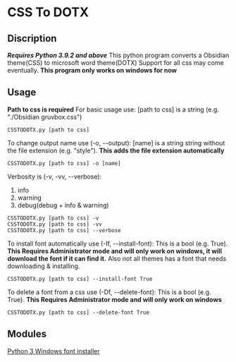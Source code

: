 # CSS To DOTX

## Discription

***Requires Python 3.9.2 and above***
This python program converts a Obsidian theme(CSS) to microsoft word theme(DOTX)
Support for all css may come eventually.
**This program only works on windows for now**

## Usage

**Path to css is required**
For basic usage use: <n>
[path to css] is a string (e.g. "./Obsidian gruvbox.css")

```shell
CSSTODOTX.py [path to css]
```

To change output name use (-o, --output): <n>
[name] is a string string without the file extension (e.g. "style"). **This adds the file extension automatically**

```shell
CSSTODOTX.py [path to css] -o [name]
```

Verbosity is (-v, -vv, --verbose): <n>

1. info
2. warning
3. debug(debug + info & warning)

```shell
CSSTODOTX.py [path to css] -v
CSSTODOTX.py [path to css] -vv
CSSTODOTX.py [path to css] --verbose
```

To install font automatically use (-If, --install-font): <n>
This is a bool (e.g. True).  **This Requires Administrator mode and will only work on windows, it will download the font if it can find it.**
Also not all themes has a font that needs downloading & installing.

```shell
CSSTODOTX.py [path to css] --install-font True
```

To delete a font from a css use (-Df, --delete-font): <n>
This is a bool (e.g. True).  **This Requires Administrator mode and will only work on windows**

```shell
CSSTODOTX.py [path to css] --delete-font True
```

## Modules

[Python 3 Windows font installer](https://gist.github.com/lpsandaruwan/7661e822db3be37e4b50ec9579db61e0)